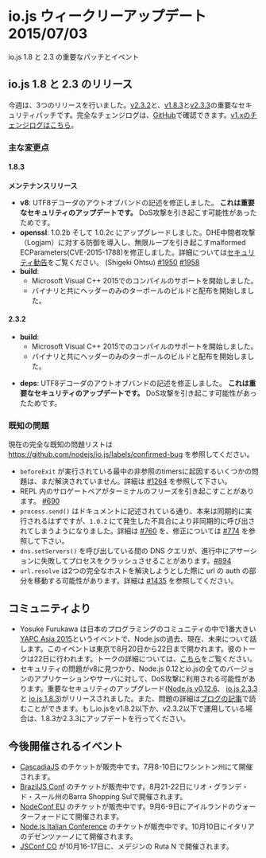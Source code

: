 
<!--
### io.js and Node.js News — July 3rd
Important patches for io.js 1.8 and 2.3 and upcoming events.
-->

# io.js ウィークリーアップデート 2015/07/03

io.js 1.8 と 2.3 の重要なパッチとイベント

<!--
### io.js 1.8 and 2.3 Releases
-->

## io.js 1.8 と 2.3 のリリース

<!--
This week we have three io.js releases: [v2.3.2](https://iojs.org/dist/v2.3.2/) and two following important security patches [v1.8.3](https://iojs.org/dist/v1.8.3/) and [v2.3.3](https://iojs.org/dist/v2.3.3/), complete changelog from previous releases can be found [on GitHub](https://github.com/nodejs/io.js/blob/master/CHANGELOG.md) with the [v1.x changelog here](https://github.com/nodejs/io.js/blob/v1.x/CHANGELOG.md).
-->

今週は、3つのリリースを行いました。[v2.3.2](https://iojs.org/dist/v2.3.2/)と、[v1.8.3](https://iojs.org/dist/v1.8.3/)と[v2.3.3](https://iojs.org/dist/v2.3.3/)の重要なセキュリティパッチです。完全なチェンジログは、[GitHub](https://github.com/nodejs/io.js/blob/master/CHANGELOG.md)で確認できます。[v1.xのチェンジログはこちら](https://github.com/nodejs/io.js/blob/v1.x/CHANGELOG.md)。

<!--
### Notable Changes
-->

### 主な変更点

<!--
#### 1.8.3
-->

#### 1.8.3

<!--
**Maintenance release**
-->

**メンテナンスリリース**

<!--
* **v8**: Fixed an out-of-band write in utf8 decoder. **This is an important security update** as it can be used to cause a denial of service attack.
* **openssl**: Upgrade to 1.0.2b and 1.0.2c, introduces DHE man-in-the-middle protection (Logjam) and fixes malformed ECParameters causing infinite loop (CVE-2015-1788). See the [security advisory](https://www.openssl.org/news/secadv_20150611.txt) for full details. (Shigeki Ohtsu) [#1950](https://github.com/nodejs/io.js/pull/1950) [#1958](https://github.com/nodejs/io.js/pull/1958)
* **build**:
  * Added support for compiling with Microsoft Visual C++ 2015
  * Started building and distributing headers*only tarballs along with binaries
-->

* **v8**: UTF8デコーダのアウトオブバンドの記述を修正しました。 **これは重要なセキュリティのアップデートです。** DoS攻撃を引き起こす可能性があったためです。
* **openssl**: 1.0.2b そして 1.0.2c にアップグレードしました。DHE中間者攻撃（Logjam）に対する防御を導入し、無限ループを引き起こすmalformed ECParameters(CVE-2015-1788)を修正しました。詳細については[セキュリティ勧告](https://www.openssl.org/news/secadv_20150611.txt)をご覧ください。 (Shigeki Ohtsu) [#1950](https://github.com/nodejs/io.js/pull/1950) [#1958](https://github.com/nodejs/io.js/pull/1958)
* **build**:
  * Microsoft Visual C++ 2015でのコンパイルのサポートを開始しました。
  * バイナリと共にヘッダーのみのターボールのビルドと配布を開始しました。

<!--
#### 2.3.2
-->

#### 2.3.2

<!--
* **build**:
  * Added support for compiling with Microsoft Visual C++ 2015
  * Started building and distributing headers-only tarballs along with binaries
-->

* **build**:
  * Microsoft Visual C++ 2015でのコンパイルのサポートを開始しました。
  * バイナリと共にヘッダーのみのターボールのビルドと配布を開始しました。

<!--
#### 2.3.3
-->

<!--
* **deps**: Fixed an out-of-band write in utf8 decoder. **This is an important security update** as it can be used to cause a denial of service attack.
-->

* **deps**: UTF8デコーダのアウトオブバンドの記述を修正しました。 **これは重要なセキュリティのアップデートです。** DoS攻撃を引き起こす可能性があったためです。

<!--
### Known Issues
-->

### 既知の問題

<!--
See https://github.com/nodejs/io.js/labels/confirmed-bug for complete and current list of known issues.
-->

現在の完全な既知の問題リストは https://github.com/nodejs/io.js/labels/confirmed-bug を参照してください。

<!--
* Some problems with unreferenced timers running during `beforeExit` are still to be resolved. See [#1264](https://github.com/nodejs/io.js/issues/1264).
* Surrogate pair in REPL can freeze terminal. [#690](https://github.com/nodejs/io.js/issues/690)
* `process.send()` is not synchronous as the docs suggest, a regression introduced in 1.0.2, see [#760](https://github.com/nodejs/io.js/issues/760).
* Calling `dns.setServers()` while a DNS query is in progress can cause the process to crash on a failed assertion. [#894](https://github.com/nodejs/io.js/issues/894)
* `url.resolve` may transfer the auth portion of the url when resolving between two full hosts, see [#1435](https://github.com/nodejs/io.js/issues/1435).
-->

* `beforeExit` が実行されている最中の非参照のtimersに起因するいくつかの問題は、まだ解決されていません。詳細は [#1264](https://github.com/nodejs/io.js/issues/1264) を参照して下さい。
* REPL 内のサロゲートペアがターミナルのフリーズを引き起こすことがあります。 [#690](https://github.com/nodejs/io.js/issues/690)
* `process.send()` はドキュメントに記述されている通り、本来は同期的に実行されるはずですが、`1.0.2` にて発生した不具合により非同期的に呼び出されてしまうようになりました。詳細は [#760](https://github.com/nodejs/io.js/issues/760) を、修正については [#774](https://github.com/nodejs/io.js/issues/774) を参照して下さい。
* `dns.setServers()` を呼び出している間の DNS クエリが、進行中にアサーションに失敗してプロセスをクラッシュさせることがあります。[#894](https://github.com/nodejs/io.js/issues/894)
* `url.resolve` は2つの完全なホストを解決しようとした際に url の auth の部分を移動する可能性があります。詳細は [#1435](https://github.com/nodejs/io.js/issues/1435) を参照してください。

<!--
### Community Updates
-->

## コミュニティより

<!--
* Yosuke Furukawa will give a talk about the past, present, and future of Node.js in [YAPC Asia 2015](http://yapcasia.org/2015/), the largest conference in Japan's programming community. It will be hosted at Tokyo on August 20th - 22nd and his talk will specifically be on the 22nd. Details of the talk can be found [here](http://yapcasia.org/2015/talk/show/82e93a96-f60e-11e4-907e-8ab37d574c3a).
* A security issue is found in v8 that can be used for DoS attacks against Node.js applications and servers running 0.12 and all versions of io.js. Critical security upgrades ([Node.js v0.12.6](http://nodejs.org/dist/v0.12.6/), [io.js 2.3.3](https://iojs.org/dist/v2.3.3/) and [io.js 1.8.3](https://iojs.org/dist/v1.8.3/)) have been released. Also, details about the issue can be found [on one of our Medium post](https://medium.com/@iojs/important-security-upgrades-for-node-js-and-io-js-8ac14ece5852). If you're running v1.8.2 or below, or v2.3.2 or below, please update them to io.js versions 1.8.3 and 2.3.3.
-->

* Yosuke Furukawa は日本のプログラミングのコミュニティの中で1番大きい[YAPC Asia 2015](http://yapcasia.org/2015/)というイベントで、Node.jsの過去、現在、未来について話します。このイベントは東京で8月20日から22日まで開かれます。彼のトークは22日に行われます。トークの詳細については、[こちら](http://yapcasia.org/2015/talk/show/82e93a96-f60e-11e4-907e-8ab37d574c3a)をご覧ください。
* セキュリティの問題がv8に見つかり、Node.js 0.12とio.jsの全てのバージョンのアプリケーションやサーバに対して、DoS攻撃に利用される可能性があります。重要なセキュリティのアップグレード([Node.js v0.12.6](http://nodejs.org/dist/v0.12.6/)、 [io.js 2.3.3](https://iojs.org/dist/v2.3.3/) と [io.js 1.8.3](https://iojs.org/dist/v1.8.3/))がリリースされました。また、問題の詳細は[ブログの記事](http://blog.iojs.jp/important_security_issue.html)で読むことができます。もしio.jsをv1.8.2以下か、v2.3.2以下で運用している場合は、1.8.3か2.3.3にアップデートを行ってください。

<!--
### Upcoming Events
-->

## 今後開催されるイベント

<!--
* [CascadiaJS](http://2015.cascadiajs.com/) tickets are on sale, July 8th - 10th at Washington State
* [BrazilJS Conf](http://braziljs.com.br/) tickets are on sale, August 21st - 22nd at Shopping Center BarraShoppingSul
* [NodeConf EU](http://nodeconf.eu/) tickets are on sale, September 6th - 9th at Waterford, Ireland
* [Node.js Italian Conference](http://nodejsconf.it/) tickets are on sale, October 10th at Desenzano - Brescia, Italy
* [JSConf CO](http://www.jsconf.co/), October 16th - 17th at Ruta N, Medellin
-->

* [CascadiaJS](http://2015.cascadiajs.com/) のチケットが販売中です。7月8-10日にワシントン州にて開催されます。
* [BrazilJS Conf](http://braziljs.com.br/) のチケットが販売中です。8月21-22日にリオ・グランデ・ド・スール州のBarra Shopping Sulで開催されます。
* [NodeConf EU](http://nodeconf.eu/) のチケットが販売中です。9月6-9日にアイルランドのウォーターフォードにて開催されます。
* [Node.js Italian Conference](http://nodejsconf.it/) のチケットが販売中です。10月10日にイタリアのデゼンツァーノにて開催されます。
* [JSConf CO](http://www.jsconf.co/) が10月16-17日に、メデジンの Ruta N で開催されます。
